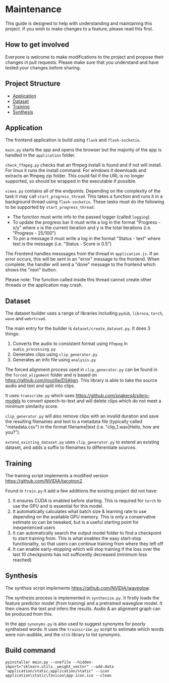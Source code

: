 # Maintenance
This guide is designed to help with understanding and maintaining this project.
If you wish to make changes to a feature, please read this first.

## How to get involved
Everyone is welcome to make modifications to the project and propose their changes in pull requests. Please make sure that you understand and have tested your changes before sharing.

## Project Structure
- [Application](#application)
- [Dataset](#dataset)
- [Training](#training)
- [Synthesis](#synthesis)

## Application
The frontend application is build using `flask` and `flask-socketio`.

`main.py` starts the app and opens the browser but the majority of the app is handled in the `application` folder.

`check_ffmpeg.py` checks that an ffmpeg install is found and if not will install. For linux it runs the install command. For windows it downloads and extracts an ffmpeg zip folder. This could fail if the URL is no longer supported, so should be wrapped in the executable if possible.

`views.py` contains all of the endpoints. Depending on the complexity of the task it may call `start_progress_thread`. This takes a function and runs it in a background thread using `flask-socketio`. These tasks must do the following to be supported by  `start_progress_thread`:
- The function must write info to the passed logger (called `logging`)
- To update the progress bar it must write a log in the format "Progress - x/y" where x is the current iteration and y is the total iterations (i.e. "Progress - 25/100")
- To pin a message it must write a log in the format "Status - text" where text is the message (i.e. "Status - Score is 0.5")

The Frontend handles messsages from the thread in `application.js`.
If an error occurs, this will be sent in an "error" message to the frontend. When complete, the handler will send a "done" message to the frontend which shows the "next" button.

Please note: The function called inside this thread cannot create other threads or the application may crash.

## Dataset
The dataset builder uses a range of libraries including `pydub`, `librosa`, `torch`, `wave` and `webrtcvad`.

The main entry for the builder is `dataset/create_dataset.py`. It does 3 things:
1. Converts the audio to consistent format using `FFmpeg` in `audio_processing.py` 
2. Generates clips using `clip_generator.py`
3. Generates an info file using `analysis.py`

The forced alignment process used in `clip_generator.py` can be found in the `forced_alignment` folder and is based on https://github.com/mozilla/DSAlign. This library is able to take the source audio and text and split into clips. 

It uses `transcribe.py` which uses https://github.com/snakers4/silero-models to convert speech-to-text and will delete clips which do not meet a minimum similarity score.

`clip_generator.py` will also remove clips with an invalid duration and save the resulting filenames and text to a metadata file (typically called "metadata.csv") in the format filename|text (i.e. "clip_1.wav|Hello, how are you?").

`extend_existing_dataset.py` uses `clip_generator.py` to extend an existing dataset, and adds a suffix to filenames to differentiate sources.

## Training
The training script implements a modified version https://github.com/NVIDIA/tacotron2.

Found in `train.py` it add a few additions the existing project did not have:
1. It ensures CUDA is enabled before starting. This is required for `torch` to use the GPU and is essential for this model.
2. It automatically calculates what batch size & learning rate to use depending on the available GPU memory. This is only a conservative estimate so can be tweaked, but is a useful starting point for inexperienced users
3. It can automatically search the output model folder to find a checkpoint to start training from. This is what enables the easy start-stop functionality, so that users can continue training from where they left off
4. It can enable early-stopping which will stop training if the loss over the last 10 checkpoints has not sufficently decreased (minimum loss reached) 

## Synthesis
The synthsis script implements https://github.com/NVIDIA/waveglow.

The synthesis process is implemented in `synthesize.py`. It firstly loads the feature predictor model (from training) and a pretrained waveglow model. It then cleans the text and infers the results. Audio & an alignment graph can be produced from this.

In the app `synonyms.py` is also used to suggest synonyms for poorly synthsised words. It uses the `trainscribe.py` script to estimate which words were non-audible, and the `nltk` library to list synonyms.

## Build command
`pyinstaller main.py --onefile --hidden-import="sklearn.utils._weight_vector" --add-data "application/static;application/static" --icon application\static\favicon\app-icon.ico --clean`
